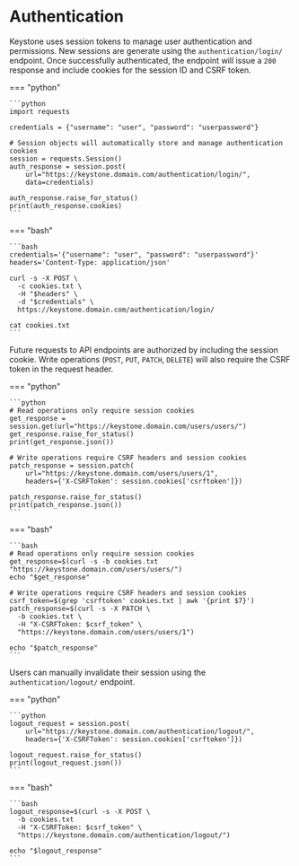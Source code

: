 # Authentication

Keystone uses session tokens to manage user authentication and permissions.
New sessions are generate using the `authentication/login/` endpoint.
Once successfully authenticated, the endpoint will issue a `200`
response and include cookies for the session ID and CSRF token.

=== "python"

    ```python
    import requests
    
    credentials = {"username": "user", "password": "userpassword"} 

    # Session objects will automatically store and manage authentication cookies
    session = requests.Session()
    auth_response = session.post(
        url="https://keystone.domain.com/authentication/login/",
        data=credentials)

    auth_response.raise_for_status()
    print(auth_response.cookies)
    ```

=== "bash"

    ```bash
    credentials='{"username": "user", "password": "userpassword"}'
    headers='Content-Type: application/json'

    curl -s -X POST \
      -c cookies.txt \
      -H "$headers" \
      -d "$credentials" \
      https://keystone.domain.com/authentication/login/

    cat cookies.txt
    ```

Future requests to API endpoints are authorized by including the session cookie.
Write operations (`POST`, `PUT`, `PATCH`, `DELETE`) will also require the CSRF token in the request header.

=== "python"

    ```python
    # Read operations only require session cookies
    get_response = session.get(url="https://keystone.domain.com/users/users/")
    get_response.raise_for_status()
    print(get_response.json())

    # Write operations require CSRF headers and session cookies
    patch_response = session.patch(
        url="https://keystone.domain.com/users/users/1", 
        headers={'X-CSRFToken': session.cookies['csrftoken']})

    patch_response.raise_for_status()
    print(patch_response.json())
    ```

=== "bash"

    ```bash
    # Read operations only require session cookies
    get_response=$(curl -s -b cookies.txt "https://keystone.domain.com/users/users/")
    echo "$get_response"

    # Write operations require CSRF headers and session cookies
    csrf_token=$(grep 'csrftoken' cookies.txt | awk '{print $7}')
    patch_response=$(curl -s -X PATCH \
      -b cookies.txt \
      -H "X-CSRFToken: $csrf_token" \
      "https://keystone.domain.com/users/users/1")

    echo "$patch_response"
    ```

Users can manually invalidate their session using the `authentication/logout/` endpoint.

=== "python"

    ```python
    logout_request = session.post(
        url="https://keystone.domain.com/authentication/logout/", 
        headers={'X-CSRFToken': session.cookies['csrftoken']})

    logout_request.raise_for_status()
    print(logout_request.json())
    ```

=== "bash"

    ```bash
    logout_response=$(curl -s -X POST \
      -b cookies.txt 
      -H "X-CSRFToken: $csrf_token" \
      "https://keystone.domain.com/authentication/logout/")
    
    echo "$logout_response"
    ```